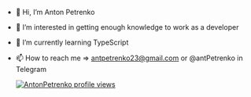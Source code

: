 - 👋 Hi, I’m Anton Petrenko
- 👀 I’m interested in getting enough knowledge to work as a developer 
- 🌱 I’m currently learning TypeScript
- 📫 How to reach me => antpetrenko23@gmail.com or @antPetrenko in Telegram

  [![AntonPetrenko profile views](https://u8views.com/api/v1/github/profiles/109439896/views/day-week-month-total-count.svg)](https://u8views.com/github/mantr88)

<!---
mantr88/mantr88 is a ✨ special ✨ repository because its `README.md` (this file) appears on your GitHub profile.
You can click the Preview link to take a look at your changes.
--->

